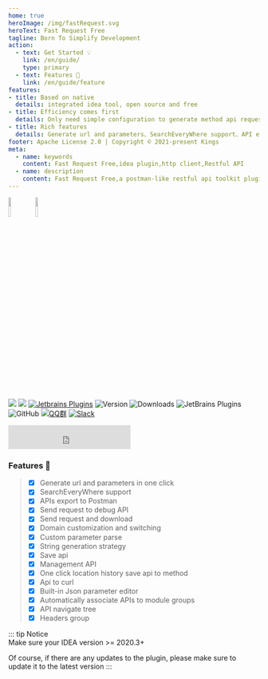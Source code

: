 ```yaml
---
home: true
heroImage: /img/fastRequest.svg
heroText: Fast Request Free
tagline: Born To Simplify Development
action:
  - text: Get Started 💡
    link: /en/guide/
    type: primary
  - text: Features 🚀
    link: /en/guide/feature
features:
- title: Based on native
  details: integrated idea tool, open source and free
- title: Efficiency comes first
  details: Only need simple configuration to generate method api request, thus saving a lot of time
- title: Rich features
  details: Generate url and parameters、SearchEveryWhere support、API export to postman、send/download request、Store request、Custom parameter parse、API to curl...
footer: Apache License 2.0 | Copyright © 2021-present Kings 
meta:
  - name: keywords
    content: Fast Request Free,idea plugin,http client,Restful API
  - name: description
    content: Fast Request Free,a postman-like restful api toolkit plugin based on IDEA,Can help you quickly generate url and params according to existing methods,An API debugging tool + API management tool.Support springmvc、springboot、java-rs
---
```


<a href="https://www.jetbrains.com"><img src="https://resources.jetbrains.com/storage/products/company/brand/logos/jb_beam.svg" width = "10%" /></a>
<a href="https://www.jetbrains.com/idea"><img src="https://resources.jetbrains.com/storage/products/company/brand/logos/IntelliJ_IDEA_icon.svg" width = "10%" /></a>

[![](https://badgen.net/badge/Github/fast-request/21D789?icon=github)](https://github.com/dromara/fast-request)
[![](https://img.shields.io/static/v1?label=Gitee&message=fast-request&color=FF318C&logo=gitee)](https://gitee.com/dromara/fast-request)
[![Jetbrains Plugins][plugin-img]][plugin]
![Version](https://img.shields.io/jetbrains/plugin/v/16988?logo=IntelliJ%20IDEA)
![Downloads](https://img.shields.io/jetbrains/plugin/d/16988?color=FE2857)
![JetBrains Plugins](https://img.shields.io/jetbrains/plugin/r/rating/16988)
![GitHub](https://img.shields.io/github/license/dromara/fast-request?color=087CFA)
[![QQ群](https://img.shields.io/badge/chat-QQ群:754131222-46BC99.svg?logo=Tencent%20QQ)](https://qm.qq.com/cgi-bin/qm/qr?k=1OEJ5QST4zoEUv0x0OvOmC3TUfAIZXAO)
[![Slack](https://img.shields.io/badge/Slack-%23Fast--Request-DD1265?logo=Slack)](https://fastrequest.slack.com)

<iframe frameborder="none" width="245px" height="48px" src="https://plugins.jetbrains.com/embeddable/install/16988"></iframe>

### Features :100:

> * [x] Generate url and parameters in one click
> * [x] SearchEveryWhere support
> * [x] APIs export to Postman
> * [x] Send request to debug API
> * [x] Send request and download
> * [x] Domain customization and switching
> * [x] Custom parameter parse
> * [x] String generation strategy
> * [x] Save api
> * [x] Management API
> * [x] One click location history save api to method
> * [x] Api to curl
> * [x] Built-in Json parameter editor
> * [x] Automatically associate APIs to module groups
> * [x] API navigate tree
> * [x] Headers group


::: tip Notice  
Make sure your IDEA version >= 2020.3+  

Of course, if there are any updates to the plugin, please make sure to update it to the latest version
:::


[plugin]: https://plugins.jetbrains.com/plugin/16988
[plugin-img]: https://img.shields.io/badge/plugin-FastRequest-x.svg?logo=IntelliJ%20IDEA
